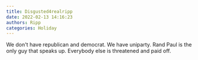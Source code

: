 ```yaml
---
title: Disgusted4realripp
date: 2022-02-13 14:16:23
authors: Ripp
categories: Holiday
---
```


 We don't have republican and democrat. We have uniparty. Rand Paul is the only guy that speaks up. Everybody else is threatened and paid off.